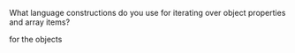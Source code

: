 What language constructions do you use for iterating over object properties and array items?


for the objects 
